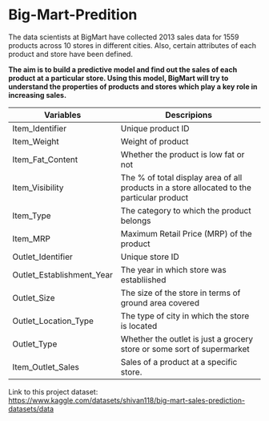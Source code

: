 # Big-Mart-Predition

The data scientists at BigMart have collected 2013 sales data for 1559 products across 10 stores in different cities. Also, certain attributes of each product and store have been defined. 

<b>The aim is to build a predictive model and find out the sales of each product at a particular store. Using this model, BigMart will try to understand the properties of products and stores which play a key role in increasing sales.</b>

| Variables | Descripions |
|-------|-------|
|   Item_Identifier   |  Unique product ID  |
|   Item_Weight   |   Weight of product   |
|  Item_Fat_Content  |   Whether the product is low fat or not   |
|   Item_Visibility   |   The % of total display area of all products in a store allocated to the particular product  |
|  Item_Type  |   The category to which the product belongs   |
|  Item_MRP  |   Maximum Retail Price (MRP) of the product   |
|   Outlet_Identifier   |   Unique store ID   |
|   Outlet_Establishment_Year   |   The year in which store was establiished   |
|   Outlet_Size   |   The size of the store in terms of ground area covered   |
|   Outlet_Location_Type   |   The type of city in which the store is located   |
|   Outlet_Type   |   Whether the outlet is just a grocery store or some sort of supermarket   |
|   Item_Outlet_Sales   |   Sales of a product at a specific store.   |

Link to this project dataset: https://www.kaggle.com/datasets/shivan118/big-mart-sales-prediction-datasets/data
